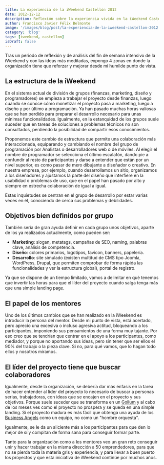 ```yaml
---
title: La experiencia de la iWeekend Castellón 2012
date: 2012-12-12
description: Reflexión sobre la experiencia vivida en la iWeekend Castellón 2012, destacando aprendizajes, propuestas de mejora y el impacto en la colaboración entre emprendedores.
author: Francisco Javier Félix Belmonte
image: '/images/blog/post/la-experiencia-de-la-iweekend-castellon-2012.webp'
category: 'blog'
tags: [iweekend, castellon]
isDraft: false
---
```


Tras un periodo de reflexión y de análisis del fin de semana intensivo de la iWeekend y con las ideas más meditadas, expongo 4 zonas en donde la organización tiene que reforzar y mejorar desde mi humilde punto de vista.

## La estructura de la iWeekend

En el sistema actual de división de grupos (finanzas, marketing, diseño y programadores) se empieza a trabajar el proyecto desde finanzas, luego cuando se conoce cómo monetizar el proyecto pasa a marketing, luego a diseño y por último a programación. Ya han pasado muchas horas valiosas que se han perdido para preparar el desarrollo necesario para unas mínimas funcionalidades. Igualmente, en la estanquidad de los grupos suele suceder que en tareas de soluciones a problemas técnicos no son consultados, perdiendo la posibilidad de compartir esos conocimientos.

Proponemos este cambio de estructura que permite una colaboración más interaccionada, equiparando y cambiando el nombre del grupo de programación por Analistas o desarrolladores web o de móviles. Al elegir el nombre de programador se selecciona el último escalafón, dando pie a confundir al resto de participantes y darse a entender que están por un nivel superior, es como pasar de mero dibujante a diseñador o creativo. En nuestra empresa, por ejemplo, cuando desarrollamos un sitio, organizamos a los diseñadores y ajustamos la parte del diseño que interfiere en la usabilidad o problemas de uso, que en el papel han pasado por alto y siempre en estrecha colaboración de igual a igual.

Estas inquietudes se centran en el grupo de desarrollo por estar varias veces en él, conociendo de cerca sus problemas y debilidades.

## Objetivos bien definidos por grupo

También sería de gran ayuda definir en cada grupo unos objetivos, aparte de los ya realizados actualmente, como pueden ser:

- **Marketing**: slogan, metatags, campañas de SEO, naming, palabras clave, análisis de competencia.
- **Diseño**: colores primarios, logotipos, favicon, banners, papelería.
- **Desarrollo**: site simulado (existen multitud de CMS tipo Joomla, WordPress, Drupal, que permiten comprobar de forma rápida las funcionalidades y ver la estructura global), portal de registro.

Ya que se dispone de un tiempo limitado, vamos a delimitar en qué tenemos que invertir las horas para que el líder del proyecto cuando salga tenga más que una simple landing page.

## El papel de los mentores

Uno de los últimos cambios que se han realizado en la iWeekend es introducir la persona del mentor. Desde mi punto de vista, está acertado, pero aprecio una excesiva o incluso agresiva actitud, bloqueando a los participantes, imponiendo sus pensamientos de una forma muy tajante. Por eso creo que se tendrían que centrar en el apoyo a los participantes, como mediador, y porque no aportando sus ideas, pero sin tener que ser ellos el 90% del trabajo o la pieza clave. Si no, para qué vamos, que lo hagan todo ellos y nosotros miramos.

## El líder del proyecto tiene que buscar colaboradores

Igualmente, desde la organización, se debería dar más énfasis en la tarea de hacer entender al líder del proyecto lo necesario de buscar a personas serias, trabajadoras, con ideas que se encajen en el proyecto y sus objetivos. Porque suele suceder que se transforma en un [Gollum](http://es.wikipedia.org/wiki/Gollum) y al cabo de los meses ves como el proyecto no prospera y se queda en una simple landing. Si el proyecto madura es más fácil que obtenga una ayuda de los [Business Angels](http://es.wikipedia.org/wiki/Inversor_%C3%A1ngel) como un equipo, no como un "hombre orquesta".

Igualmente, se le da un aliciente más a los participantes para que den lo mejor de sí y compitan de forma sana para conseguir formar parte.

Tanto para la organización como a los mentores veo un gran reto conseguir unir y hacer trabajar en la misma dirección a 50 emprendedores, para que no se pierda toda la materia gris y experiencia, y para llevar a buen puerto los proyectos y que esta iniciativa de iWeekend continúe por muchos años.
